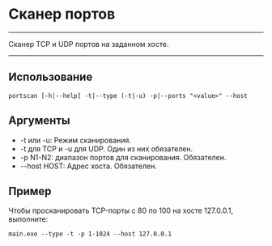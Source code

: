 # Сканер портов
___
Сканер TCP и UDP портов на заданном хосте.
___
## Использование

```
portscan [-h|--help] -t|--type (-t|-u) -p|--ports "<value>" --host
```
## Аргументы

- -t или -u: Режим сканирования. 
- -t для TCP и -u для UDP. Один из них обязателен.
- -p N1-N2: диапазон портов для сканирования. Обязателен.
- --host HOST: Адрес хоста. Обязателен.

## Пример

Чтобы просканировать TCP-порты с 80 по 100 на хосте 127.0.0.1, выполните:

```
main.exe --type -t -p 1-1024 --host 127.0.0.1
```